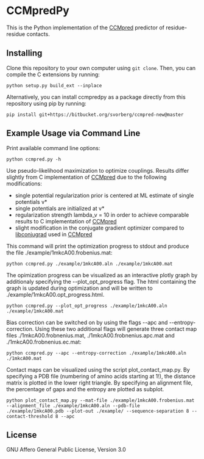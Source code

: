 # CCMpredPy

This is the Python implementation of the [CCMpred](https://github.com/soedinglab/CCMpred) predictor of residue-residue contacts.


## Installing

Clone this repository to your own computer using `git clone`. Then, you can compile the C extensions by running:

	python setup.py build_ext --inplace
  
Alternatively, you can install ccmpredpy as a package directly from this repository using pip by running:

	pip install git+https://bitbucket.org/svorberg/ccmpred-new@master

## Example Usage via Command Line

Print available command line options:

	python ccmpred.py -h

Use pseudo-likelihood maximization to optimize couplings. Results differ slightly from C implementation of [CCMpred](https://github.com/soedinglab/CCMpred) due to the following modifications:
- single potential regularization prior is centered at ML estimate of single potentials v*
- single potentials are initialized at v*
- regularization strength lambda_v = 10 in order to achieve comparable results to C implementation of [CCMpred](https://github.com/soedinglab/CCMpred)
- slight modification in the conjugate gradient optimizer compared to [libconjugrad](https://bitbucket.org/soedinglab/libconjugrad.git) used in [CCMpred](https://github.com/soedinglab/CCMpred)

This command will print the optimization progress to stdout and produce the file ./example/1mkcA00.frobenius.mat:

	python ccmpred.py ./example/1mkcA00.aln ./example/1mkcA00.mat

The opimization progress can be visualized as an interactive plotly graph by additionaly specifying the --plot_opt_progress flag. The html containing the graph is updated during optimization and will be written to ./example/1mkcA00.opt_progress.html.

	python ccmpred.py --plot_opt_progress ./example/1mkcA00.aln ./example/1mkcA00.mat

Bias correction can be switched on by using the flags --apc and --entropy-correction. Using these two additional flags will generate three contact map files ./1mkcA00.frobnenius.mat, ./1mkcA00.frobnenius.apc.mat and ./1mkcA00.frobnenius.ec.mat:

	python ccmpred.py --apc --entropy-correction ./example/1mkcA00.aln ./1mkcA00.mat

Contact maps can be visualized using the script plot_contact_map.py. By specifying a PDB file (numbering of amino acids starting at 1!), the distance matrix is plotted in the lower right triangle. By specifying an alignment file, the percentage of gaps and the entropy are plotted as subplot.

	python plot_contact_map.py --mat-file ./example/1mkcA00.frobenius.mat --alignment_file ./example/1mkcA00.aln --pdb-file ./example/1mkcA00.pdb --plot-out ./example/ --sequence-separation 8 --contact-threshold 8 --apc


## License

GNU Affero General Public License, Version 3.0
